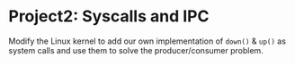 # Project2: Syscalls and IPC

Modify the Linux kernel to add our own implementation of `down()` & `up()` as system calls and use them to solve the producer/consumer problem. 
